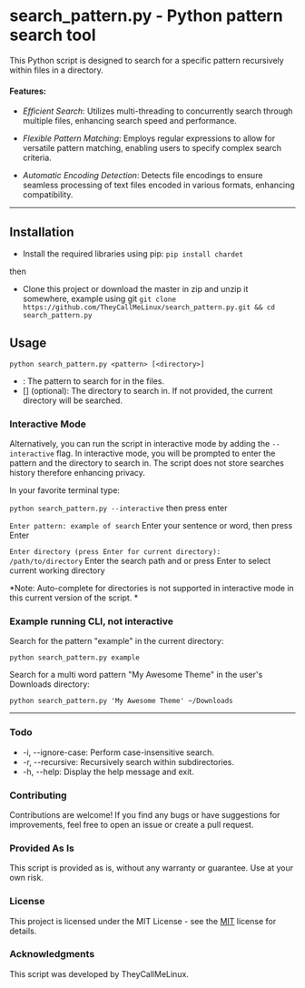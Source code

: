 # search_pattern.py - Python pattern search tool

This Python script is designed to search for a specific pattern recursively within files in a directory.


#### Features:

- *Efficient Search*: Utilizes multi-threading to concurrently search through multiple files, enhancing search speed and performance.

- *Flexible Pattern Matching*: Employs regular expressions to allow for versatile pattern matching, enabling users to specify complex search criteria.

- *Automatic Encoding Detection*: Detects file encodings to ensure seamless processing of text files encoded in various formats, enhancing compatibility.

------------
## Installation

- Install the required libraries using pip:
 `pip install chardet`

then

- Clone this project or download the master in zip and unzip it somewhere, example using git
 `git clone https://github.com/TheyCallMeLinux/search_pattern.py.git && cd search_pattern.py`


## Usage

`python search_pattern.py <pattern> [<directory>]`

- <pattern>: The pattern to search for in the files.
- [<directory>] (optional): The directory to search in. If not provided, the current directory will be searched.

### Interactive Mode

Alternatively, you can run the script in interactive mode by adding the `--interactive` flag. In interactive mode, you will be prompted to enter the pattern and the directory to search in.  The script does not store searches history therefore enhancing privacy. 

In your favorite terminal type:

`python search_pattern.py --interactive`
 then press enter
 
`Enter pattern: example of search` 
Enter your sentence or word, then press Enter

`Enter directory (press Enter for current directory): /path/to/directory`
Enter the search path and or press Enter to select current working directory



*Note: Auto-complete for directories is not supported in interactive mode in this current version of the script.
*
### Example running CLI, not interactive

Search for the pattern "example" in the current directory:

`python search_pattern.py example`

Search for a multi word pattern "My Awesome Theme" in the user's Downloads directory:

`python search_pattern.py 'My Awesome Theme' ~/Downloads`

------------


### Todo
- -i, --ignore-case: Perform case-insensitive search.
- -r, --recursive: Recursively search within subdirectories.
- -h, --help: Display the help message and exit.

### Contributing

Contributions are welcome! If you find any bugs or have suggestions for improvements, feel free to open an issue or create a pull request.

### Provided As Is

This script is provided as is, without any warranty or guarantee. Use at your own risk.

### License

This project is licensed under the MIT License - see the [MIT](https://opensource.org/license/mit "MIT") license for details.

### Acknowledgments

This script was developed by TheyCallMeLinux.

